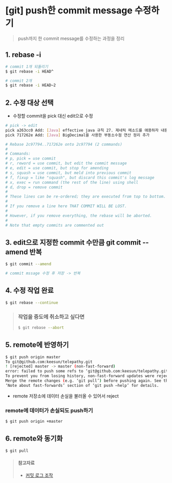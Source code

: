 # [git] push한 commit message 수정하기
> push까지 한 commit message를 수정하는 과정을 정리

## 1. rebase -i
```sh
# commit 1개 되돌리기
$ git rebase -i HEAD^

# commit 2개
$ git rebase -i HEAD~2                                           
```

## 2. 수정 대상 선택
* 수정할 commit을 pick 대신 edit으로 수정
```sh
# pick -> edit
pick a263cc0 Add: [Java] effective java 규칙 27. 제네릭 메소드를 애용하자 내용 정리 추가
pick 717262e Add: [Java] BigDecimal을 사용한 부동소수점 연산 정리 추가

# Rebase 2c97794..717262e onto 2c97794 (2 commands)
#
# Commands:
# p, pick = use commit
# r, reword = use commit, but edit the commit message
# e, edit = use commit, but stop for amending
# s, squash = use commit, but meld into previous commit
# f, fixup = like "squash", but discard this commit's log message
# x, exec = run command (the rest of the line) using shell
# d, drop = remove commit
#
# These lines can be re-ordered; they are executed from top to bottom.
#
# If you remove a line here THAT COMMIT WILL BE LOST.
#
# However, if you remove everything, the rebase will be aborted.
#
# Note that empty commits are commented out
```

## 3. edit으로 지정한 commit 수만큼 git commit --amend 반복
```sh
$ git commit --amend

# commit mssage 수정 후 저장 -> 반복
```

## 4. 수정 작업 완료
```sh
$ git rebase --continue
```

> ### 작업을 중도에 취소하고 싶다면
> ```sh
> $ git rebase --abort
> ```

## 5. remote에 반영하기
```sh
$ git push origin master
To git@github.com:keesun/telepathy.git
! [rejected] master -> master (non-fast-forward)
error: failed to push some refs to ‘git@github.com:keesun/telepathy.git’
To prevent you from losing history, non-fast-forward updates were rejected
Merge the remote changes (e.g. ‘git pull’) before pushing again. See the
‘Note about fast-forwards’ section of ‘git push –help’ for details.
```
* remote 저장소에 데이터 손실을 불러올 수 있어서 reject

### remote에 데이터가 손실되도 push하기
```sh
$ git push origin +master
```

## 6. remote와 동기화
```sh
$ git pull
```


> #### 참고자료
> * [커밋 로그 조작](https://backlogtool.com/git-tutorial/kr/reference/log.html)

